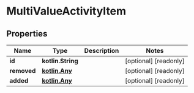 
# MultiValueActivityItem

## Properties
Name | Type | Description | Notes
------------ | ------------- | ------------- | -------------
**id** | **kotlin.String** |  |  [optional] [readonly]
**removed** | [**kotlin.Any**](.md) |  |  [optional] [readonly]
**added** | [**kotlin.Any**](.md) |  |  [optional] [readonly]



